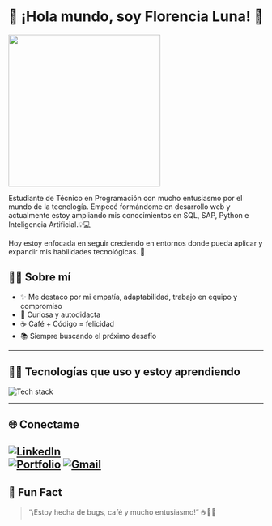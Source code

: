 <!-- Encabezado con ola
<img src="https://capsule-render.vercel.app/api?type=waving&color=0:B39DDB,100:81D4FA&height=200&section=header&text=¡Hola,%20soy%20Flor!%20🌸&fontSize=40&fontColor=ffffff&animation=fadeIn" width="100%"/>
<p align="center">
<img src="https://media4.giphy.com/media/v1.Y2lkPTc5MGI3NjExZmdnOGxmMmYxbmFmcDN4YmpsOW1jamZwZTE3ZnQ1eTI4NnF2Y25rMyZlcD12MV9pbnRlcm5hbF9naWZfYnlfaWQmY3Q9Zw/wzJ67MJMk6UMM/giphy.gif" alt="GIF" width="350" />

## 🧑‍💻 Sobre mí

¡Hola! Soy Florencia Luna, estudiante de Técnico en Programación con mucho entusiasmo por el mundo de la tecnología. Empecé formándome en desarrollo web y actualmente estoy ampliando mis conocimientos en SQL, SAP, Python e Inteligencia Artificial.

Me destaco por mi empatía, comunicación efectiva, resolución de problemas, así como por mi adaptabilidad, compromiso y trabajo en equipo.

Hoy estoy enfocada en seguir creciendo en entornos donde pueda aplicar y expandir mis habilidades tecnológicas. 🚀



---

## 🛠️ Habilidades

### Lenguajes y Tecnologías

![SAP](https://img.shields.io/badge/SAP-0FAAFF?style=for-the-badge&logo=sap&logoColor=white)
![Python](https://img.shields.io/badge/Python-3776AB?style=for-the-badge&logo=python&logoColor=white)
![MySQL](https://img.shields.io/badge/MySQL-4479A1?style=for-the-badge&logo=mysql&logoColor=white)
![HTML5](https://img.shields.io/badge/HTML5-E34F26?style=for-the-badge&logo=html5&logoColor=white)
![CSS3](https://img.shields.io/badge/CSS3-1572B6?style=for-the-badge&logo=css3&logoColor=white) 
![JavaScript](https://img.shields.io/badge/JavaScript-F7DF1E?style=for-the-badge&logo=javascript&logoColor=black)

---

### 🌐 Conectemos

<div>
  <a href="https://linkedin.com/in/florencia-ayelen-luna" target="_blank">
  </a>
    <img src="https://img.shields.io/badge/LinkedIn-0A66C2?style=flat&logo=linkedin&logoColor=white" alt="LinkedIn"/>
</div>

<div>
<a href="mailto:florencia.tucorreo@gmail.com" target="_blank">
   <img src="https://img.shields.io/badge/Email-D14836?style=flat&logo=gmail&logoColor=white" alt="Email"/>
  </a>
</div>

<div>
  <a href="https://florencialuna.netlify.app/" target="_blank">
    <img src="https://img.shields.io/badge/Portfolio-FF7F50?style=flat&logo=google-chrome&logoColor=white" alt="Portfolio"/>
  </a>
</div>

<div>
  <a href="https://wa.me/5491123456789" target="_blank">
    <img src="https://img.shields.io/badge/WhatsApp-25D366?style=flat&logo=whatsapp&logoColor=white" alt="WhatsApp"/>
  </a>
</div>


<img src="https://capsule-render.vercel.app/api?type=waving&color=0:81D4FA,100:B39DDB&height=100&section=footer"/>-->




# 💫 ¡Hola mundo, soy Florencia Luna! 🌙


<img src="https://media.giphy.com/media/L1R1tvI9svkIWwpVYr/giphy.gif" width="300" />


Estudiante de Técnico en Programación con mucho entusiasmo por el mundo de la tecnología. Empecé formándome en desarrollo web y actualmente estoy ampliando mis conocimientos en SQL, SAP, Python e Inteligencia Artificial.💡💻

Hoy estoy enfocada en seguir creciendo en entornos donde pueda aplicar y expandir mis habilidades tecnológicas. 🚀

##  🧑‍💻 Sobre mí

- ✨ Me destaco por mi empatía, adaptabilidad, trabajo en equipo y compromiso
- 🧠 Curiosa y autodidacta
- ☕ Café + Código = felicidad
- 📚 Siempre buscando el próximo desafío

---

## 👩‍💻 Tecnologías que uso y estoy aprendiendo

<img src="https://skillicons.dev/icons?i=html,css,js,python,sql,sap" alt="Tech stack" />


---

## 🌐 Conectame 

[![LinkedIn](https://img.shields.io/badge/LinkedIn-blue?logo=linkedin&logoColor=white)](https://www.linkedin.com/in/florencia-ayelen-luna)  
[![Portfolio](https://img.shields.io/badge/Portafolio-000?logo=firefox&logoColor=white)](https://florencialuna.netlify.app/)
[![Gmail](https://img.shields.io/badge/Gmail-000?logo=Gmail&logoColor=white)](mailto:florencia.tucorreo@gmail.com)
---


## 🌈 Fun Fact

> “¡Estoy hecha de bugs, café y mucho entusiasmo!” ☕🐛🎉

